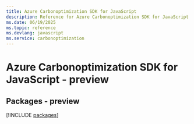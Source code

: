 ```yaml
---
title: Azure Carbonoptimization SDK for JavaScript
description: Reference for Azure Carbonoptimization SDK for JavaScript
ms.date: 06/19/2025
ms.topic: reference
ms.devlang: javascript
ms.service: carbonoptimization
---
```

# Azure Carbonoptimization SDK for JavaScript - preview
## Packages - preview
[!INCLUDE [packages](carbonoptimization-index.md)]